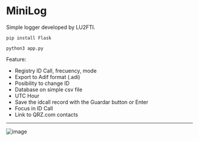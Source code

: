 # MiniLog

Simple logger developed by LU2FTI.

`pip install Flask`

`python3 app.py`


Feature:

- Registry ID Call, frecuency, mode
- Export to Adif format (.adi)
- Posibility to change ID
- Database on simple csv file
- UTC Hour
- Save the idcall record with the Guardar button or Enter
- Focus in ID Call
- Link to QRZ.com contacts

  
---


![image](https://github.com/user-attachments/assets/5befdb3c-f4b0-4b11-80cf-ee3a10d16167)
